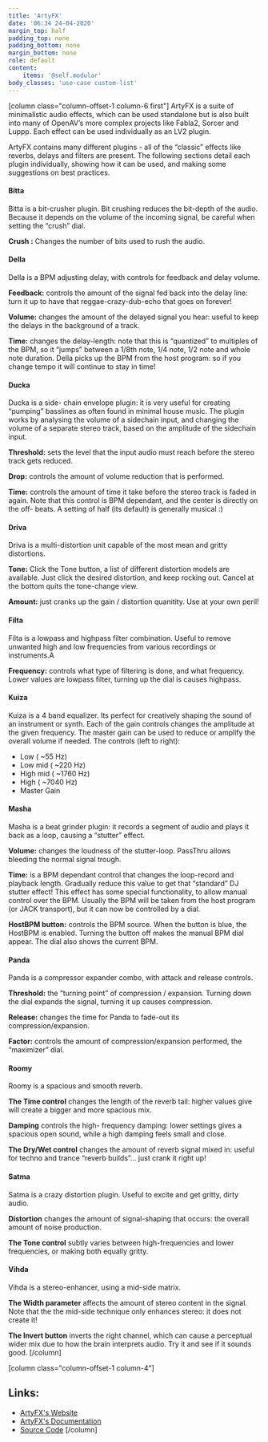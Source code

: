 ```yaml
---
title: 'ArtyFX'
date: '06:34 24-04-2020'
margin_top: half
padding_top: none
padding_bottom: none
margin_bottom: none
role: default
content:
    items: '@self.modular'
body_classes: 'use-case custom-list'
---
```

[column class="column-offset-1 column-6 first"]
ArtyFX is a suite of minimalistic audio effects, which can be used standalone but is also built into many of OpenAV’s more complex projects like Fabla2, Sorcer and Luppp. Each effect can be used individually as an LV2 plugin.

ArtyFX contains many different plugins - all of the “classic” effects like reverbs, delays and filters are present. The following sections detail each plugin individually, showing how it can be used, and making some suggestions on best practices.

#### Bitta
Bitta is a bit-crusher plugin. Bit crushing reduces the bit-depth of the audio. Because it depends on the volume of the incoming signal, be careful when setting the “crush” dial.

**Crush :** Changes the number of bits used to rush the audio.

#### Della
Della is a BPM adjusting delay, with controls for feedback and delay volume.

**Feedback:** controls the amount of the signal fed back into the delay line: turn it up to have that reggae-crazy-dub-echo that goes on forever!

**Volume:** changes the amount of the delayed signal you hear: useful to keep the delays in the background of a track.

**Time:** changes the delay-length: note that this is “quantized” to multiples of the BPM, so it “jumps” between a 1/8th note, 1/4 note, 1/2 note and whole note duration. Della picks up the BPM from the host program: so if you change tempo it will continue to stay in time!

#### Ducka
Ducka is a side- chain envelope plugin: it is very useful for creating “pumping” basslines as often found in minimal house music. The plugin works by analysing the volume of a sidechain input, and changing the volume of a separate stereo track, based on the amplitude of the sidechain input.

**Threshold:** sets the level that the input audio must reach before the stereo track gets reduced.

**Drop:** controls the amount of volume reduction that is performed.

**Time:** controls the amount of time it take before the stereo track is faded in again. Note that this control is BPM dependant, and the center is directly on the off- beats. A setting of half (its default) is generally musical :)

#### Driva
Driva is a multi-distortion unit capable of the most mean and gritty distortions.

**Tone:** Click the Tone button, a list of different distortion models are available. Just click the desired distortion, and keep rocking out. Cancel at the bottom quits the tone-change view.

**Amount:** just cranks up the gain / distortion quanitity. Use at your own peril!

#### Filta
Filta is a lowpass and highpass filter combination. Useful to remove unwanted high and low frequencies from various recordings or instruments.A

**Frequency:** controls what type of filtering is done, and what frequency. Lower values are lowpass filter, turning up the dial is causes highpass.

#### Kuiza
Kuiza is a 4 band equalizer. Its perfect for creatively shaping the sound of an instrument or synth. Each of the gain controls changes the amplitude at the given frequency. The master gain can be used to reduce or amplify the overall volume if needed. The controls (left to right):

* Low ( ~55 Hz)
* Low mid ( ~220 Hz)
* High mid ( ~1760 Hz)
* High ( ~7040 Hz)
* Master Gain

#### Masha
Masha is a beat grinder plugin: it records a segment of audio and plays it back as a loop, causing a “stutter” effect.

**Volume:** changes the loudness of the stutter-loop. PassThru allows bleeding the normal signal trough.

**Time:** is a BPM dependant control that changes the loop-record and playback length. Gradually reduce this value to get that “standard” DJ stutter effect! This effect has some special functionality, to allow manual control over the BPM. Usually the BPM will be taken from the host program (or JACK transport), but it can now be controlled by a dial.

**HostBPM button:** controls the BPM source. When the button is blue, the HostBPM is enabled. Turning the button off makes the manual BPM dial appear. The dial also shows the current BPM.

#### Panda
Panda is a compressor expander combo, with attack and release controls.

**Threshold:** the “turning point” of compression / expansion. Turning down the dial expands the signal, turning it up causes compression.

**Release:** changes the time for Panda to fade-out its compression/expansion.

**Factor:** controls the amount of compression/expansion performed, the “maximizer” dial.

#### Roomy
Roomy is a spacious and smooth reverb.

**The Time control** changes the length of the reverb tail: higher values give will create a bigger and more spacious mix.

**Damping** controls the high- frequency damping: lower settings gives a spacious open sound, while a high damping feels small and close.

**The Dry/Wet control** changes the amount of reverb signal mixed in: useful for techno and trance “reverb builds”... just crank it right up!

#### Satma
Satma is a crazy distortion plugin. Useful to excite and get gritty, dirty audio.

**Distortion** changes the amount of signal-shaping that occurs: the overall amount of noise production.

**The Tone control** subtly varies between high-frequencies and lower frequencies, or making both equally gritty.

#### Vihda
Vihda is a stereo-enhancer, using a mid-side matrix.

**The Width parameter** affects the amount of stereo content in the signal. Note that the the mid-side technique only enhances stereo: it does not create it!

**The Invert button** inverts the right channel, which can cause a perceptual wider mix due to how the brain interprets audio. Try it and see if it sounds good.
[/column]

[column class="column-offset-1 column-4"]
## Links:
+ [ArtyFX's Website](http://openavproductions.com/artyfx/)
+ [ArtyFX's Documentation](http://openavproductions.com/doc/artyfx.html)
+ [Source Code](https://github.com/openAVproductions/openAV-ArtyFX)
[/column]

